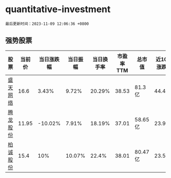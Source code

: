 # quantitative-investment

`最后更新时间：2023-11-09 12:06:36 +0800`

## 强势股票

|股票|当前价|当日涨跌幅|当日振幅|当日换手率|市盈率TTM|总市值|近10日涨跌幅|
|----|----|----|----|----|----|----|----|
|[盛天网络](https://xueqiu.com/S/SZ300494)|16.6|3.43%|9.72%|20.29%|38.53|81.3亿|44.47%|
|[腾龙股份](https://xueqiu.com/S/SH603158)|11.95|-10.02%|7.91%|18.19%|37.01|58.65亿|23.96%|
|[柏诚股份](https://xueqiu.com/S/SH601133)|15.4|10%|10.07%|22.4%|38.01|80.47亿|23.5%|
